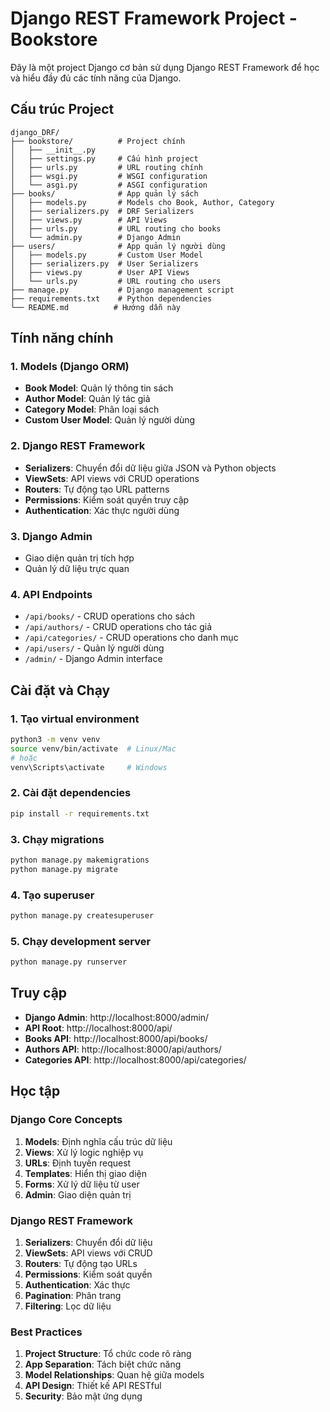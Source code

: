 # Django REST Framework Project - Bookstore

Đây là một project Django cơ bản sử dụng Django REST Framework để học và hiểu đầy đủ các tính năng của Django.

## Cấu trúc Project

```
django_DRF/
├── bookstore/          # Project chính
│   ├── __init__.py
│   ├── settings.py     # Cấu hình project
│   ├── urls.py         # URL routing chính
│   ├── wsgi.py         # WSGI configuration
│   └── asgi.py         # ASGI configuration
├── books/              # App quản lý sách
│   ├── models.py       # Models cho Book, Author, Category
│   ├── serializers.py  # DRF Serializers
│   ├── views.py        # API Views
│   ├── urls.py         # URL routing cho books
│   └── admin.py        # Django Admin
├── users/              # App quản lý người dùng
│   ├── models.py       # Custom User Model
│   ├── serializers.py  # User Serializers
│   ├── views.py        # User API Views
│   └── urls.py         # URL routing cho users
├── manage.py           # Django management script
├── requirements.txt    # Python dependencies
└── README.md          # Hướng dẫn này
```

## Tính năng chính

### 1. Models (Django ORM)
- **Book Model**: Quản lý thông tin sách
- **Author Model**: Quản lý tác giả
- **Category Model**: Phân loại sách
- **Custom User Model**: Quản lý người dùng

### 2. Django REST Framework
- **Serializers**: Chuyển đổi dữ liệu giữa JSON và Python objects
- **ViewSets**: API views với CRUD operations
- **Routers**: Tự động tạo URL patterns
- **Permissions**: Kiểm soát quyền truy cập
- **Authentication**: Xác thực người dùng

### 3. Django Admin
- Giao diện quản trị tích hợp
- Quản lý dữ liệu trực quan

### 4. API Endpoints
- `/api/books/` - CRUD operations cho sách
- `/api/authors/` - CRUD operations cho tác giả
- `/api/categories/` - CRUD operations cho danh mục
- `/api/users/` - Quản lý người dùng
- `/admin/` - Django Admin interface

## Cài đặt và Chạy

### 1. Tạo virtual environment
```bash
python3 -m venv venv
source venv/bin/activate  # Linux/Mac
# hoặc
venv\Scripts\activate     # Windows
```

### 2. Cài đặt dependencies
```bash
pip install -r requirements.txt
```

### 3. Chạy migrations
```bash
python manage.py makemigrations
python manage.py migrate
```

### 4. Tạo superuser
```bash
python manage.py createsuperuser
```

### 5. Chạy development server
```bash
python manage.py runserver
```

## Truy cập

- **Django Admin**: http://localhost:8000/admin/
- **API Root**: http://localhost:8000/api/
- **Books API**: http://localhost:8000/api/books/
- **Authors API**: http://localhost:8000/api/authors/
- **Categories API**: http://localhost:8000/api/categories/

## Học tập

### Django Core Concepts
1. **Models**: Định nghĩa cấu trúc dữ liệu
2. **Views**: Xử lý logic nghiệp vụ
3. **URLs**: Định tuyến request
4. **Templates**: Hiển thị giao diện
5. **Forms**: Xử lý dữ liệu từ user
6. **Admin**: Giao diện quản trị

### Django REST Framework
1. **Serializers**: Chuyển đổi dữ liệu
2. **ViewSets**: API views với CRUD
3. **Routers**: Tự động tạo URLs
4. **Permissions**: Kiểm soát quyền
5. **Authentication**: Xác thực
6. **Pagination**: Phân trang
7. **Filtering**: Lọc dữ liệu

### Best Practices
1. **Project Structure**: Tổ chức code rõ ràng
2. **App Separation**: Tách biệt chức năng
3. **Model Relationships**: Quan hệ giữa models
4. **API Design**: Thiết kế API RESTful
5. **Security**: Bảo mật ứng dụng 